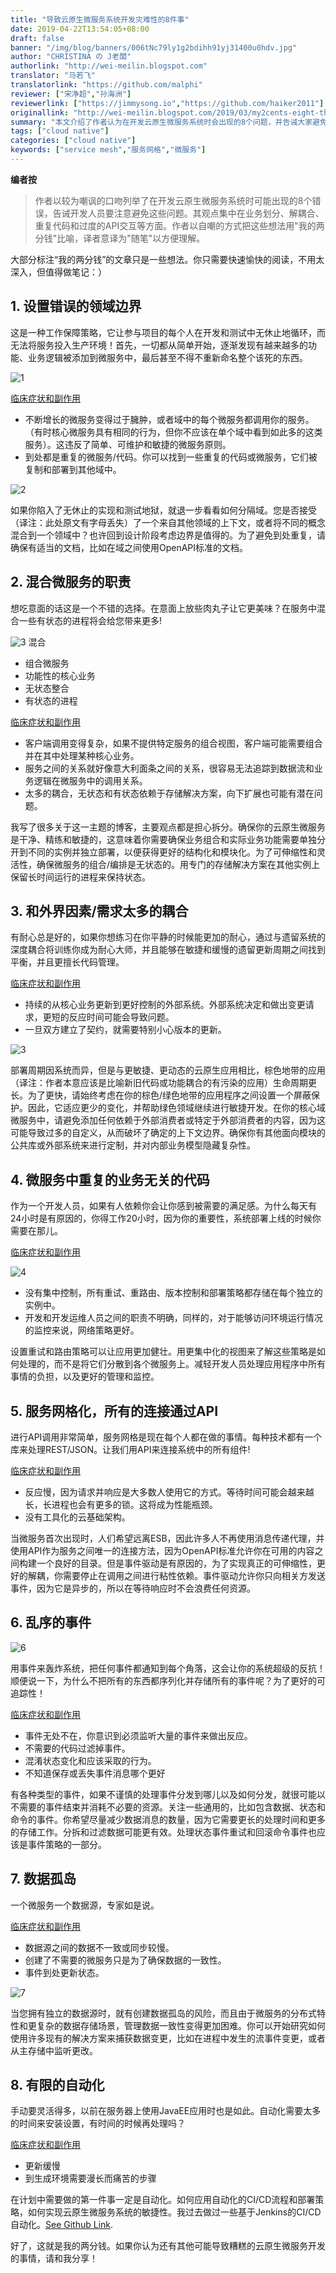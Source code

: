 ```yaml
---
title: "导致云原生微服务系统开发灾难性的8件事"
date: 2019-04-22T13:54:05+08:00
draft: false
banner: "/img/blog/banners/006tNc79ly1g2bdihh91yj31400u0hdv.jpg"
author: "CHRISTINA の J老闆"
authorlink: "http://wei-meilin.blogspot.com"
translator: "马若飞"
translatorlink: "https://github.com/malphi"
reviewer: ["宋净超","孙海洲"]
reviewerlink: ["https://jimmysong.io","https://github.com/haiker2011"]
originallink: "http://wei-meilin.blogspot.com/2019/03/my2cents-eight-things-leads-to.html"
summary: "本文介绍了作者认为在开发云原生微服务系统时会出现的8个问题，并告诫大家避免犯错。"
tags: ["cloud native"]
categories: ["cloud native"]
keywords: ["service mesh","服务网格","微服务"]
---
```


**编者按**

> 作者以较为嘲讽的口吻列举了在开发云原生微服务系统时可能出现的8个错误，告诫开发人员要注意避免这些问题。其观点集中在业务划分、解耦合、重复代码和过度的API交互等方面。作者以自嘲的方式把这些想法用"我的两分钱"比喻，译者意译为"随笔"以方便理解。

大部分标注“我的两分钱”的文章只是一些想法。你只需要快速愉快的阅读，不用太深入，但值得做笔记：）

## 1. 设置错误的领域边界

这是一种工作保障策略，它让参与项目的每个人在开发和测试中无休止地循环，而无法将服务投入生产环境！首先，一切都从简单开始，逐渐发现有越来越多的功能、业务逻辑被添加到微服务中，最后甚至不得不重新命名整个该死的东西。

![1](https://raw.githubusercontent.com/servicemesher/website/master/content/blog/eight-things-leads-to-developing-catastrophic-cloud-native-microservices-system/006tNc79ly1g23ajtc2kej305k057glt.jpg)

<u>临床症状和副作用</u>

- 不断增长的微服务变得过于臃肿，或者域中的每个微服务都调用你的服务。（有时核心微服务具有相同的行为，但你不应该在单个域中看到如此多的这类服务）。这违反了简单、可维护和敏捷的微服务原则。
- 到处都是重复的微服务/代码。你可以找到一些重复的代码或微服务，它们被复制和部署到其他域中。

![2](https://raw.githubusercontent.com/servicemesher/website/master/content/blog/eight-things-leads-to-developing-catastrophic-cloud-native-microservices-system/006tNc79ly1g23ajj6lw8j305k03swei.jpg)

如果你陷入了无休止的实现和测试地狱，就退一步看看如何分隔域。您是否接受（译注：此处原文有字母丢失）了一个来自其他领域的上下文，或者将不同的概念混合到一个领域中？也许回到设计阶段考虑边界是值得的。为了避免到处重复，请确保有适当的文档，比如在域之间使用OpenAPI标准的文档。

## 2. 混合微服务的职责

想吃意面的话这是一个不错的选择。在意面上放些肉丸子让它更美味？在服务中混合一些有状态的进程将会给您带来更多!

 ![3](https://raw.githubusercontent.com/servicemesher/website/master/content/blog/eight-things-leads-to-developing-catastrophic-cloud-native-microservices-system/006tNc79ly1g24bk7332yj308w07kmy0.jpg)
混合

- 组合微服务
- 功能性的核心业务
- 无状态整合
- 有状态的进程

<u>临床症状和副作用</u>

- 客户端调用变得复杂，如果不提供特定服务的组合视图，客户端可能需要组合并在其中处理某种核心业务。
- 服务之间的关系就好像意大利面条之间的关系，很容易无法追踪到数据流和业务逻辑在微服务中的调用关系。
- 太多的耦合，无状态和有状态依赖于存储解决方案，向下扩展也可能有潜在问题。

我写了很多关于这一主题的博客，主要观点都是担心拆分。确保你的云原生微服务是干净、精练和敏捷的，这意味着你需要确保业务组合和实际业务功能需要单独分开到不同的实例并独立部署，以便获得更好的结构化和模块化。为了可伸缩性和灵活性，确保微服务的组合/编排是无状态的。用专门的存储解决方案在其他实例上保留长时间运行的进程来保持状态。



## 3. 和外界因素/需求太多的耦合

有耐心总是好的，如果你想练习在你平静的时候能更加的耐心，通过与遗留系统的深度耦合将训练你成为耐心大师，并且能够在敏捷和缓慢的遗留更新周期之间找到平衡，并且更擅长代码管理。

<u>临床症状和副作用</u>

- 持续的从核心业务更新到更好控制的外部系统。外部系统决定和做出变更请求，更短的反应时间可能会导致问题。
- 一旦双方建立了契约，就需要特别小心版本的更新。

![3](https://raw.githubusercontent.com/servicemesher/website/master/content/blog/eight-things-leads-to-developing-catastrophic-cloud-native-microservices-system/006tNc79ly1g25q0lfgymj308w07dt9b.jpg)

部署周期因系统而异，但是与更敏捷、更动态的云原生应用相比，棕色地带的应用（译注：作者本意应该是比喻新旧代码或功能耦合的有污染的应用）生命周期更长。为了更快，请始终考虑在你的棕色/绿色地带的应用程序之间设置一个屏蔽保护。因此，它适应更少的变化，并帮助绿色领域继续进行敏捷开发。在你的核心域微服务中，请避免添加任何依赖于外部消费者或特定于外部消费者的内容，因为这可能导致过多的自定义，从而破坏了确定的上下文边界。确保你有其他面向模块的公共库或外部系统来进行定制，并对内部业务模型隐藏复杂性。

## 4. 微服务中重复的业务无关的代码

作为一个开发人员，如果有人依赖你会让你感到被需要的满足感。为什么每天有24小时是有原因的，你得工作20小时，因为你的重要性，系统部署上线的时候你需要在那儿。

<u>临床症状和副作用</u>

![4](https://raw.githubusercontent.com/servicemesher/website/master/content/blog/eight-things-leads-to-developing-catastrophic-cloud-native-microservices-system/006tNc79ly1g26lj2v5nsj308w06edgx.jpg)

- 没有集中控制，所有重试、重路由、版本控制和部署策略都存储在每个独立的实例中。
- 开发和开发运维人员之间的职责不明确，同样的，对于能够访问环境运行情况的监控来说，网络策略更好。

设置重试和路由策略可以让应用更加健壮。用更集中化的视图来了解这些策略是如何处理的，而不是将它们分散到各个微服务上。减轻开发人员处理应用程序中所有事情的负担，以及更好的管理和监控。

## 5. 服务网格化，所有的连接通过API

进行API调用非常简单，服务网格是现在每个人都在做的事情。每种技术都有一个库来处理REST/JSON。让我们用API来连接系统中的所有组件!

<u>临床症状和副作用</u>

- 反应慢，因为请求并响应是大多数人使用它的方式。等待时间可能会越来越长，长进程也会有更多的锁。这将成为性能瓶颈。
- 没有工具化的云基础架构。

当微服务首次出现时，人们希望远离ESB，因此许多人不再使用消息传递代理，并使用API作为服务之间唯一的连接方法，因为OpenAPI标准允许你在可用的内容之间构建一个良好的目录。但是事件驱动是有原因的，为了实现真正的可伸缩性，更好的解耦，你需要停止在调用之间进行粘性依赖。事件驱动允许你只向相关方发送事件，因为它是异步的，所以在等待响应时不会浪费任何资源。

## 6. 乱序的事件 

![6](https://raw.githubusercontent.com/servicemesher/website/master/content/blog/eight-things-leads-to-developing-catastrophic-cloud-native-microservices-system/006tNc79ly1g26n3fd6mvj308w07omxp.jpg)

用事件来轰炸系统，把任何事件都通知到每个角落，这会让你的系统超级的反抗！顺便说一下，为什么不把所有的东西都序列化并存储所有的事件呢？为了更好的可追踪性！

<u>临床症状和副作用</u>

- 事件无处不在，你意识到必须监听大量的事件来做出反应。
- 不需要的代码过滤掉事件。
- 混淆状态变化和应该采取的行为。
- 不知道保存或丢失事件消息哪个更好

有各种类型的事件，如果不谨慎的处理事件分发到哪儿以及如何分发，就很可能以不需要的事件结束并消耗不必要的资源。关注一些通用的，比如包含数据、状态和命令的事件。你希望尽量减少数据消息的数量，因为它需要更长的处理时间和更多的存储工作。分拆和过滤数据可能更有效。处理状态事件重试和回滚命令事件也应该是事件策略的一部分。

## 7. 数据孤岛

一个微服务一个数据源，专家如是说。

<u>临床症状和副作用</u>

- 数据源之间的数据不一致或同步较慢。
- 创建了不需要的微服务只是为了确保数据的一致性。
- 事件到处更新状态。

![7](https://raw.githubusercontent.com/servicemesher/website/master/content/blog/eight-things-leads-to-developing-catastrophic-cloud-native-microservices-system/006tNc79ly1g26qyic03cj308w03saa7.jpg)

当您拥有独立的数据源时，就有创建数据孤岛的风险，而且由于微服务的分布式特性和更复杂的数据存储场景，管理数据一致性变得更加困难。你可以开始研究如何使用许多现有的解决方案来捕获数据变更，比如在进程中发生的流事件变更，或者从主存储中监听更改。

## 8. 有限的自动化

手动要灵活得多，以前在服务器上使用JavaEE应用时也是如此。自动化需要太多的时间来安装设置，有时间的时候再处理吗？

<u>临床症状和副作用</u>

- 更新缓慢
- 到生成环境需要漫长而痛苦的步骤

在计划中需要做的第一件事一定是自动化。如何应用自动化的CI/CD流程和部署策略，如何实现云原生微服务系统的敏捷性。我过去做过一些基于Jenkins的CI/CD自动化。[See Github Link](https://github.com/jbossdemocentral/fuse-financial-cicd).

好了，这就是我的两分钱。如果你认为还有其他可能导致糟糕的云原生微服务开发的事情，请和我分享！
